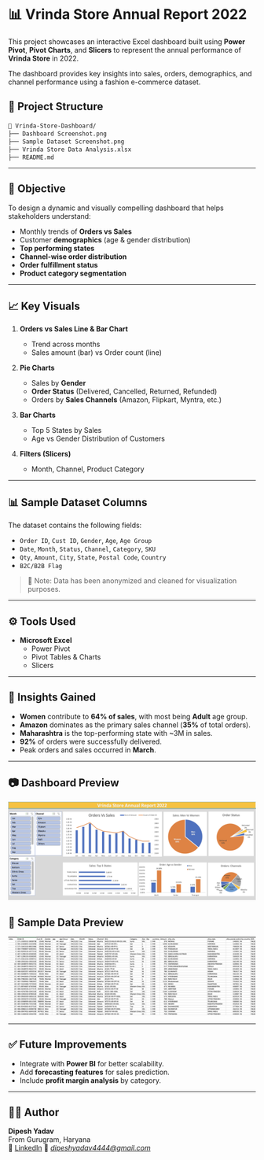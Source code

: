 
# 📊 Vrinda Store Annual Report 2022

This project showcases an interactive Excel dashboard built using **Power Pivot**, **Pivot Charts**, and **Slicers** to represent the annual performance of **Vrinda Store** in 2022.

The dashboard provides key insights into sales, orders, demographics, and channel performance using a fashion e-commerce dataset.

## 📁 Project Structure

```
📂 Vrinda-Store-Dashboard/
├── Dashboard Screenshot.png
├── Sample Dataset Screenshot.png
├── Vrinda Store Data Analysis.xlsx
├── README.md
```

---

## 🎯 Objective

To design a dynamic and visually compelling dashboard that helps stakeholders understand:

- Monthly trends of **Orders vs Sales**
- Customer **demographics** (age & gender distribution)
- **Top performing states**
- **Channel-wise order distribution**
- **Order fulfillment status**
- **Product category segmentation**

---

## 📈 Key Visuals

1. **Orders vs Sales Line & Bar Chart**  
   - Trend across months
   - Sales amount (bar) vs Order count (line)

2. **Pie Charts**  
   - Sales by **Gender**
   - **Order Status** (Delivered, Cancelled, Returned, Refunded)
   - Orders by **Sales Channels** (Amazon, Flipkart, Myntra, etc.)

3. **Bar Charts**  
   - Top 5 States by Sales
   - Age vs Gender Distribution of Customers

4. **Filters (Slicers)**  
   - Month, Channel, Product Category

---

## 📊 Sample Dataset Columns

The dataset contains the following fields:

- `Order ID`, `Cust ID`, `Gender`, `Age`, `Age Group`
- `Date`, `Month`, `Status`, `Channel`, `Category`, `SKU`
- `Qty`, `Amount`, `City`, `State`, `Postal Code`, `Country`
- `B2C/B2B Flag`

> 📌 Note: Data has been anonymized and cleaned for visualization purposes.

---

## ⚙️ Tools Used

- **Microsoft Excel**
  - Power Pivot
  - Pivot Tables & Charts
  - Slicers

---

## 📌 Insights Gained

- **Women** contribute to **64% of sales**, with most being **Adult** age group.
- **Amazon** dominates as the primary sales channel (**35%** of total orders).
- **Maharashtra** is the top-performing state with ~3M in sales.
- **92%** of orders were successfully delivered.
- Peak orders and sales occurred in **March**.

---

## 📷 Dashboard Preview

![Dashboard Screenshot](./DashboardScreenshot.png)

## 📄 Sample Data Preview

![Sample Data](./SampleDatasetScreenshot.png)

---

## ✅ Future Improvements

- Integrate with **Power BI** for better scalability.
- Add **forecasting features** for sales prediction.
- Include **profit margin analysis** by category.

---

## 🙋‍♂️ Author

**Dipesh Yadav**  
From Gurugram, Haryana  
🔗 [LinkedIn](https://www.linkedin.com/in/dipesh-yadav-datascientist/)
📧 *dipeshyadav4444@gmail.com*

